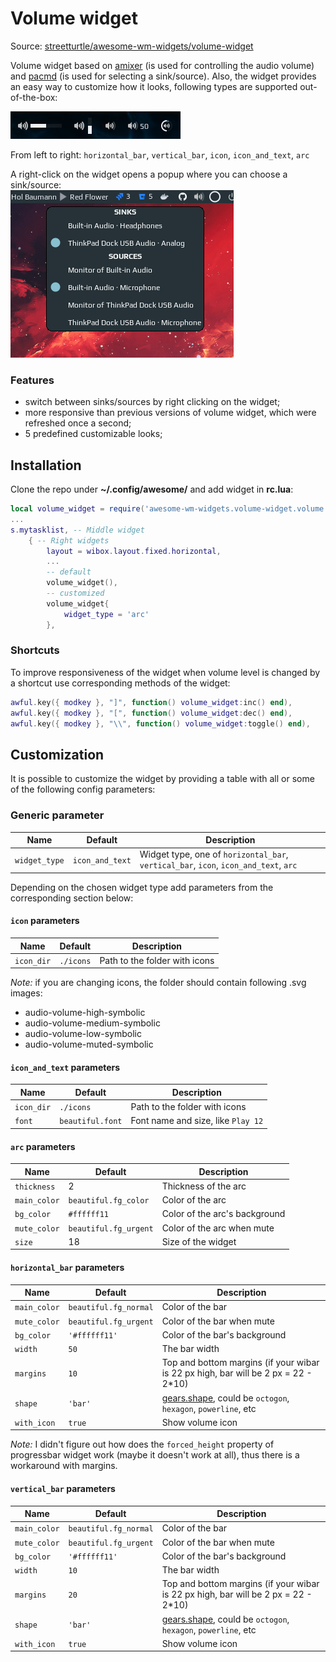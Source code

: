 # Volume widget

Source: [streetturtle/awesome-wm-widgets/volume-widget](https://github.com/streetturtle/awesome-wm-widgets/tree/master/volume-widget)

Volume widget based on [amixer](https://linux.die.net/man/1/amixer) (is used for controlling the audio volume) and [pacmd](https://linux.die.net/man/1/pacmd) (is used for selecting a sink/source). Also, the widget provides an easy way to customize how it looks, following types are supported out-of-the-box:

![types](screenshots/variations.png)

From left to right: `horizontal_bar`, `vertical_bar`, `icon`, `icon_and_text`, `arc`

A right-click on the widget opens a popup where you can choose a sink/source:  
![sink-sources](screenshots/volume-sink-sources.png)

### Features

 - switch between sinks/sources by right clicking on the widget;
 - more responsive than previous versions of volume widget, which were refreshed once a second;
 - 5 predefined customizable looks;

## Installation

Clone the repo under **~/.config/awesome/** and add widget in **rc.lua**:

```lua
local volume_widget = require('awesome-wm-widgets.volume-widget.volume')
...
s.mytasklist, -- Middle widget
	{ -- Right widgets
    	layout = wibox.layout.fixed.horizontal,
        ...
        -- default
        volume_widget(),
        -- customized
        volume_widget{
            widget_type = 'arc'
        },
```

### Shortcuts

To improve responsiveness of the widget when volume level is changed by a shortcut use corresponding methods of the widget:

```lua
awful.key({ modkey }, "]", function() volume_widget:inc() end),
awful.key({ modkey }, "[", function() volume_widget:dec() end),
awful.key({ modkey }, "\\", function() volume_widget:toggle() end),
```

## Customization

It is possible to customize the widget by providing a table with all or some of the following config parameters:

### Generic parameter

| Name | Default | Description |
|---|---|---|
| `widget_type`| `icon_and_text`| Widget type, one of `horizontal_bar`, `vertical_bar`, `icon`, `icon_and_text`, `arc` |

Depending on the chosen widget type add parameters from the corresponding section below:

#### `icon` parameters

| Name | Default | Description |
|---|---|---|
| `icon_dir`| `./icons`| Path to the folder with icons | 

_Note:_ if you are changing icons, the folder should contain following .svg images: 
 - audio-volume-high-symbolic
 - audio-volume-medium-symbolic
 - audio-volume-low-symbolic
 - audio-volume-muted-symbolic

#### `icon_and_text` parameters

| Name | Default | Description |
|---|---|---|
| `icon_dir`| `./icons`| Path to the folder with icons | 
| `font` | `beautiful.font` | Font name and size, like `Play 12` |

#### `arc` parameters

| Name | Default | Description |
|---|---|---|
| `thickness` | 2 | Thickness of the arc |
| `main_color` | `beautiful.fg_color` | Color of the arc |
| `bg_color` | `#ffffff11` | Color of the arc's background |
| `mute_color` | `beautiful.fg_urgent` | Color of the arc when mute |
| `size` | 18 | Size of the widget |

#### `horizontal_bar` parameters

| Name | Default | Description |
|---|---|---|
| `main_color` | `beautiful.fg_normal` | Color of the bar |
| `mute_color` | `beautiful.fg_urgent` | Color of the bar when mute |
| `bg_color` | `'#ffffff11'` | Color of the bar's background |
| `width` | `50` | The bar width |
| `margins` | `10` | Top and bottom margins (if your wibar is 22 px high, bar will be 2 px = 22 - 2*10) |
| `shape` | `'bar'` | [gears.shape](https://awesomewm.org/doc/api/libraries/gears.shape.html), could be `octogon`, `hexagon`, `powerline`, etc |
| `with_icon` | `true` | Show volume icon|

_Note:_ I didn't figure out how does the `forced_height` property of progressbar widget work (maybe it doesn't work at all), thus there is a workaround with margins.

#### `vertical_bar` parameters

| Name | Default | Description |
|---|---|---|
| `main_color` | `beautiful.fg_normal` | Color of the bar |
| `mute_color` | `beautiful.fg_urgent` | Color of the bar when mute |
| `bg_color` | `'#ffffff11'` | Color of the bar's background |
| `width` | `10` | The bar width |
| `margins` | `20` | Top and bottom margins (if your wibar is 22 px high, bar will be 2 px = 22 - 2*10) |
| `shape` | `'bar'` | [gears.shape](https://awesomewm.org/doc/api/libraries/gears.shape.html), could be `octogon`, `hexagon`, `powerline`, etc |
| `with_icon` | `true` | Show volume icon| 
